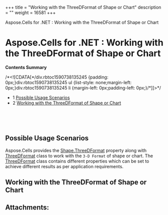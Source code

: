 +++
title = "Working with the ThreeDFormat of Shape or Chart" 
description = "" 
weight = 16581 
+++

Aspose.Cells for .NET : Working with the ThreeDFormat of Shape or Chart  

# Aspose.Cells for .NET : Working with the ThreeDFormat of Shape or Chart


**Contents Summary**

/\*<!\[CDATA\[\*/div.rbtoc1590738135245 {padding: 0px;}div.rbtoc1590738135245 ul {list-style: none;margin-left: 0px;}div.rbtoc1590738135245 li {margin-left: 0px;padding-left: 0px;}/\*\]\]>\*/

*   1 [Possible Usage Scenarios](#WorkingwiththeThreeDFormatofShapeorChart-PossibleUsageScenarios)
*   2 [Working with the ThreeDFormat of Shape or Chart](#WorkingwiththeThreeDFormatofShapeorChart-WorkingwiththeThreeDFormatofShapeorChart)

 

 

## Possible Usage Scenarios

Aspose.Cells provides the [Shape.ThreeDFormat](https://apireference.aspose.com/net/cells/aspose.cells.drawing/shape/properties/threedformat) property along with [ThreeDFormat](https://apireference.aspose.com/net/cells/aspose.cells.drawing/threedformat) class to work with the `3-D Format` of shape or chart. The [ThreeDFormat](https://apireference.aspose.com/net/cells/aspose.cells.drawing/threedformat) class contains different properties which can be set to achieve different results as per application requirements.

## Working with the ThreeDFormat of Shape or Chart


## Attachments:


